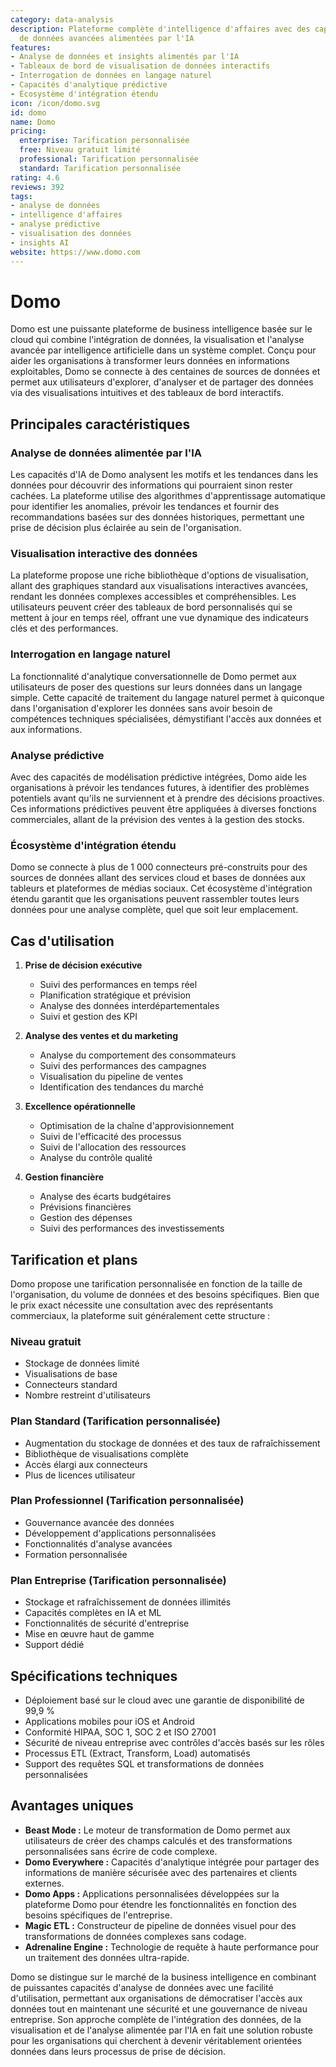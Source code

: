 ```yaml
---
category: data-analysis
description: Plateforme complète d'intelligence d'affaires avec des capacités d'analyse
  de données avancées alimentées par l'IA
features:
- Analyse de données et insights alimentés par l'IA
- Tableaux de bord de visualisation de données interactifs
- Interrogation de données en langage naturel
- Capacités d'analytique prédictive
- Écosystème d'intégration étendu
icon: /icon/domo.svg
id: domo
name: Domo
pricing:
  enterprise: Tarification personnalisée
  free: Niveau gratuit limité
  professional: Tarification personnalisée
  standard: Tarification personnalisée
rating: 4.6
reviews: 392
tags:
- analyse de données
- intelligence d'affaires
- analyse prédictive
- visualisation des données
- insights AI
website: https://www.domo.com
---
```

# Domo

Domo est une puissante plateforme de business intelligence basée sur le cloud qui combine l'intégration de données, la visualisation et l'analyse avancée par intelligence artificielle dans un système complet. Conçu pour aider les organisations à transformer leurs données en informations exploitables, Domo se connecte à des centaines de sources de données et permet aux utilisateurs d'explorer, d'analyser et de partager des données via des visualisations intuitives et des tableaux de bord interactifs.

## Principales caractéristiques

### Analyse de données alimentée par l'IA
Les capacités d'IA de Domo analysent les motifs et les tendances dans les données pour découvrir des informations qui pourraient sinon rester cachées. La plateforme utilise des algorithmes d'apprentissage automatique pour identifier les anomalies, prévoir les tendances et fournir des recommandations basées sur des données historiques, permettant une prise de décision plus éclairée au sein de l'organisation.

### Visualisation interactive des données
La plateforme propose une riche bibliothèque d'options de visualisation, allant des graphiques standard aux visualisations interactives avancées, rendant les données complexes accessibles et compréhensibles. Les utilisateurs peuvent créer des tableaux de bord personnalisés qui se mettent à jour en temps réel, offrant une vue dynamique des indicateurs clés et des performances.

### Interrogation en langage naturel
La fonctionnalité d'analytique conversationnelle de Domo permet aux utilisateurs de poser des questions sur leurs données dans un langage simple. Cette capacité de traitement du langage naturel permet à quiconque dans l'organisation d'explorer les données sans avoir besoin de compétences techniques spécialisées, démystifiant l'accès aux données et aux informations.

### Analyse prédictive
Avec des capacités de modélisation prédictive intégrées, Domo aide les organisations à prévoir les tendances futures, à identifier des problèmes potentiels avant qu'ils ne surviennent et à prendre des décisions proactives. Ces informations prédictives peuvent être appliquées à diverses fonctions commerciales, allant de la prévision des ventes à la gestion des stocks.

### Écosystème d'intégration étendu
Domo se connecte à plus de 1 000 connecteurs pré-construits pour des sources de données allant des services cloud et bases de données aux tableurs et plateformes de médias sociaux. Cet écosystème d'intégration étendu garantit que les organisations peuvent rassembler toutes leurs données pour une analyse complète, quel que soit leur emplacement.

## Cas d'utilisation

1. **Prise de décision exécutive**
   - Suivi des performances en temps réel
   - Planification stratégique et prévision
   - Analyse des données interdépartementales
   - Suivi et gestion des KPI

2. **Analyse des ventes et du marketing**
   - Analyse du comportement des consommateurs
   - Suivi des performances des campagnes
   - Visualisation du pipeline de ventes
   - Identification des tendances du marché

3. **Excellence opérationnelle**
   - Optimisation de la chaîne d'approvisionnement
   - Suivi de l'efficacité des processus
   - Suivi de l'allocation des ressources
   - Analyse du contrôle qualité

4. **Gestion financière**
   - Analyse des écarts budgétaires
   - Prévisions financières
   - Gestion des dépenses
   - Suivi des performances des investissements

## Tarification et plans

Domo propose une tarification personnalisée en fonction de la taille de l'organisation, du volume de données et des besoins spécifiques. Bien que le prix exact nécessite une consultation avec des représentants commerciaux, la plateforme suit généralement cette structure :

### Niveau gratuit
- Stockage de données limité
- Visualisations de base
- Connecteurs standard
- Nombre restreint d'utilisateurs

### Plan Standard (Tarification personnalisée)
- Augmentation du stockage de données et des taux de rafraîchissement
- Bibliothèque de visualisations complète
- Accès élargi aux connecteurs
- Plus de licences utilisateur

### Plan Professionnel (Tarification personnalisée)
- Gouvernance avancée des données
- Développement d'applications personnalisées
- Fonctionnalités d'analyse avancées
- Formation personnalisée

### Plan Entreprise (Tarification personnalisée)
- Stockage et rafraîchissement de données illimités
- Capacités complètes en IA et ML
- Fonctionnalités de sécurité d'entreprise
- Mise en œuvre haut de gamme
- Support dédié

## Spécifications techniques

- Déploiement basé sur le cloud avec une garantie de disponibilité de 99,9 %
- Applications mobiles pour iOS et Android
- Conformité HIPAA, SOC 1, SOC 2 et ISO 27001
- Sécurité de niveau entreprise avec contrôles d'accès basés sur les rôles
- Processus ETL (Extract, Transform, Load) automatisés
- Support des requêtes SQL et transformations de données personnalisées

## Avantages uniques

- **Beast Mode :** Le moteur de transformation de Domo permet aux utilisateurs de créer des champs calculés et des transformations personnalisées sans écrire de code complexe.
- **Domo Everywhere :** Capacités d'analytique intégrée pour partager des informations de manière sécurisée avec des partenaires et clients externes.
- **Domo Apps :** Applications personnalisées développées sur la plateforme Domo pour étendre les fonctionnalités en fonction des besoins spécifiques de l'entreprise.
- **Magic ETL :** Constructeur de pipeline de données visuel pour des transformations de données complexes sans codage.
- **Adrenaline Engine :** Technologie de requête à haute performance pour un traitement des données ultra-rapide.

Domo se distingue sur le marché de la business intelligence en combinant de puissantes capacités d'analyse de données avec une facilité d'utilisation, permettant aux organisations de démocratiser l'accès aux données tout en maintenant une sécurité et une gouvernance de niveau entreprise. Son approche complète de l'intégration des données, de la visualisation et de l'analyse alimentée par l'IA en fait une solution robuste pour les organisations qui cherchent à devenir véritablement orientées données dans leurs processus de prise de décision.
